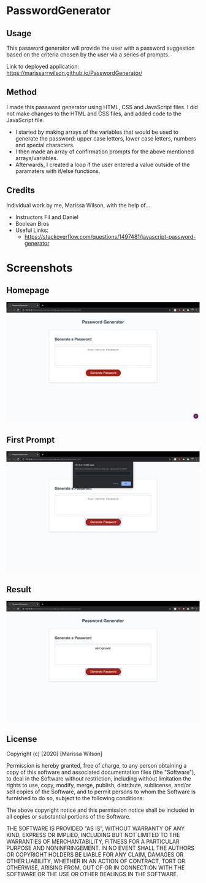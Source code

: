 # PasswordGenerator

## Usage
This password generator will provide the user with a password suggestion based on the criteria chosen by the user via a series of prompts.

Link to deployed application: https://marissarrwilson.github.io/PasswordGenerator/

## Method
I made this password generator using HTML, CSS and JavaScript files. I did not make changes to the HTML and CSS files, and added code to the JavaScript file.

* I started by making arrays of the variables that would be used to generate the password: upper case letters, lower case letters, numbers and special characters. 
* I then made an array of confirmation prompts for the above mentioned arrays/variables.
* Afterwards, I created a loop if the user entered a value outside of the paramaters with if/else functions.

## Credits
Individual work by me, Marissa Wilson, with the help of...
* Instructors Fil and Daniel
* Boolean Bros
* Useful Links:
    - https://stackoverflow.com/questions/1497481/javascript-password-generator

# Screenshots

## Homepage
![Homepage](images/Homepage.png)

## First Prompt
![First Prompt](images/Prompt-1.png)

## Result
![Generated Password](images/PasswordResult.png)

## License
Copyright (c) [2020] [Marissa Wilson]

Permission is hereby granted, free of charge, to any person obtaining a copy of this software and associated documentation files (the "Software"), to deal in the Software without restriction, including without limitation the rights to use, copy, modify, merge, publish, distribute, sublicense, and/or sell copies of the Software, and to permit persons to whom the Software is furnished to do so, subject to the following conditions:

The above copyright notice and this permission notice shall be included in all copies or substantial portions of the Software.

THE SOFTWARE IS PROVIDED "AS IS", WITHOUT WARRANTY OF ANY KIND, EXPRESS OR IMPLIED, INCLUDING BUT NOT LIMITED TO THE WARRANTIES OF MERCHANTABILITY, FITNESS FOR A PARTICULAR PURPOSE AND NONINFRINGEMENT. IN NO EVENT SHALL THE AUTHORS OR COPYRIGHT HOLDERS BE LIABLE FOR ANY CLAIM, DAMAGES OR OTHER LIABILITY, WHETHER IN AN ACTION OF CONTRACT, TORT OR OTHERWISE, ARISING FROM, OUT OF OR IN CONNECTION WITH THE SOFTWARE OR THE USE OR OTHER DEALINGS IN THE SOFTWARE.

